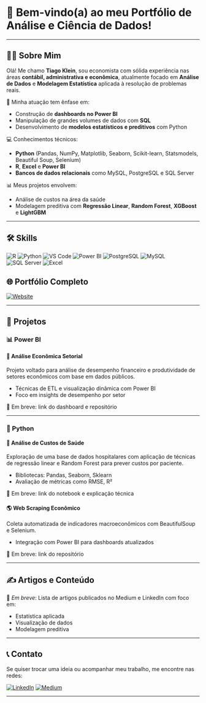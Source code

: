 # 👋 Bem-vindo(a) ao meu Portfólio de Análise e Ciência de Dados!

---

## 👨‍💼 Sobre Mim

Olá! Me chamo **Tiago Klein**, sou economista com sólida experiência nas áreas **contábil, administrativa e econômica**, atualmente focado em **Análise de Dados** e **Modelagem Estatística** aplicada à resolução de problemas reais.

🎯 Minha atuação tem ênfase em:
- Construção de **dashboards no Power BI**
- Manipulação de grandes volumes de dados com **SQL**
- Desenvolvimento de **modelos estatísticos e preditivos** com Python

💻 Conhecimentos técnicos:
- **Python** (Pandas, NumPy, Matplotlib, Seaborn, Scikit-learn, Statsmodels, Beautiful Soup, Selenium)
- **R**, **Excel** e **Power BI**
- **Bancos de dados relacionais** como MySQL, PostgreSQL e SQL Server

📊 Meus projetos envolvem:
- Análise de custos na área da saúde
- Modelagem preditiva com **Regressão Linear**, **Random Forest**, **XGBoost** e **LightGBM**

---

## 🛠️ Skills

![R](https://img.shields.io/badge/R-276DC3?style=for-the-badge&logo=r&logoColor=white)
![Python](https://img.shields.io/badge/Python-FFD43B?style=for-the-badge&logo=python&logoColor=blue)
![VS Code](https://img.shields.io/badge/Visual_Studio_Code-0078D4?style=for-the-badge&logo=visual%20studio%20code&logoColor=white)
![Power BI](https://img.shields.io/badge/PowerBI-F2C811?style=for-the-badge&logo=Power%20BI&logoColor=black)
![PostgreSQL](https://img.shields.io/badge/PostgreSQL-316192?style=for-the-badge&logo=postgresql&logoColor=white)
![MySQL](https://img.shields.io/badge/MySQL-005C84?style=for-the-badge&logo=mysql&logoColor=white)
![SQL Server](https://img.shields.io/badge/Microsoft_SQL_Server-CC2927?style=for-the-badge&logo=microsoft-sql-server&logoColor=white)
![Excel](https://img.shields.io/badge/Microsoft_Excel-217346?style=for-the-badge&logo=microsoft-excel&logoColor=white)


## 🌐 Portfólio Completo

[![Website](https://img.shields.io/badge/Portfólio-4285F4?style=for-the-badge&logo=google-chrome&logoColor=white)](https://sites.google.com/view/portfoliotiagoklein/in%C3%ADcio)

---

## 💼 Projetos

### 📊 Power BI

#### 🛫 Análise Econômica Setorial
Projeto voltado para análise de desempenho financeiro e produtividade de setores econômicos com base em dados públicos.
- Técnicas de ETL e visualização dinâmica com Power BI
- Foco em insights de desempenho por setor

📎 Em breve: link do dashboard e repositório

---

### 🐍 Python

#### 💉 Análise de Custos de Saúde
Exploração de uma base de dados hospitalares com aplicação de técnicas de regressão linear e Random Forest para prever custos por paciente.
- Bibliotecas: Pandas, Seaborn, Sklearn
- Avaliação de métricas como RMSE, R²

📎 Em breve: link do notebook e explicação técnica

#### 🌎 Web Scraping Econômico
Coleta automatizada de indicadores macroeconômicos com BeautifulSoup e Selenium.
- Integração com Power BI para dashboards atualizados

📎 Em breve: link do repositório

---



## ✍️ Artigos e Conteúdo

📘 *Em breve*: Lista de artigos publicados no Medium e LinkedIn com foco em:
- Estatística aplicada
- Visualização de dados
- Modelagem preditiva

---

## 📞 Contato

Se quiser trocar uma ideia ou acompanhar meu trabalho, me encontre nas redes:

[![LinkedIn](https://img.shields.io/badge/LinkedIn-0077B5?style=for-the-badge&logo=linkedin&logoColor=white)](https://www.linkedin.com/in/tiago-valaski/)
[![Medium](https://img.shields.io/badge/Medium-12100E?style=for-the-badge&logo=medium&logoColor=white)](https://www.linkedin.com/in/tiago-valaski/)

---

